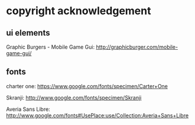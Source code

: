 # copyright acknowledgement

## ui elements

Graphic Burgers - Mobile Game Gui: http://graphicburger.com/mobile-game-gui/

## fonts
charter one: https://www.google.com/fonts/specimen/Carter+One

Skranji: http://www.google.com/fonts/specimen/Skranji

Averia Sans Libre: http://www.google.com/fonts#UsePlace:use/Collection:Averia+Sans+Libre
